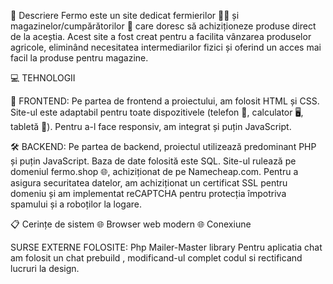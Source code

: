 📜 Descriere
Fermo este un site dedicat fermierilor 🧑‍🌾 și magazinelor/cumpărătorilor 🛒 care doresc să achiziționeze produse direct de la aceștia. 
Acest site a fost creat pentru a facilita vânzarea produselor agricole, eliminând necesitatea intermediarilor fizici și oferind un acces mai facil la produse pentru magazine.

💻 TEHNOLOGII

🎨 FRONTEND:
Pe partea de frontend a proiectului, am folosit HTML și CSS. 
Site-ul este adaptabil pentru toate dispozitivele (telefon 📱, calculator 🖥️, tabletă 📱). 
Pentru a-l face responsiv, am integrat și puțin JavaScript.

🛠️ BACKEND:
Pe partea de backend, proiectul utilizează predominant PHP și puțin JavaScript. 
Baza de date folosită este SQL. 
Site-ul rulează pe domeniul fermo.shop 🌐, achiziționat de pe Namecheap.com. 
Pentru a asigura securitatea datelor, am achiziționat un certificat SSL pentru domeniu și am implementat reCAPTCHA pentru protecția împotriva spamului și a roboților la logare.

📋 Cerințe de sistem
🌐 Browser web modern
🌐 Conexiune 


SURSE EXTERNE FOLOSITE:
Php Mailer-Master library
Pentru aplicatia chat am folosit un chat prebuild , modificand-ul complet codul si rectificand lucruri la design.
